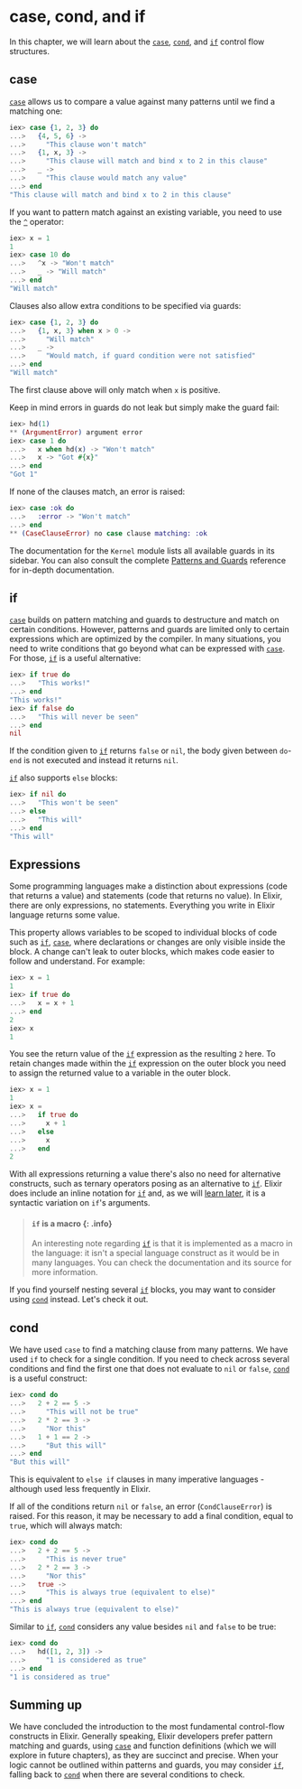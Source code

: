 <!--
  SPDX-License-Identifier: Apache-2.0
  SPDX-FileCopyrightText: 2021 The Elixir Team
-->

# case, cond, and if

In this chapter, we will learn about the [`case`](`case/2`), [`cond`](`cond/1`), and [`if`](`if/2`) control flow structures.

## case

[`case`](`case/2`) allows us to compare a value against many patterns until we find a matching one:

```elixir
iex> case {1, 2, 3} do
...>   {4, 5, 6} ->
...>     "This clause won't match"
...>   {1, x, 3} ->
...>     "This clause will match and bind x to 2 in this clause"
...>   _ ->
...>     "This clause would match any value"
...> end
"This clause will match and bind x to 2 in this clause"
```

If you want to pattern match against an existing variable, you need to use the [`^`](`^/1`) operator:

```elixir
iex> x = 1
1
iex> case 10 do
...>   ^x -> "Won't match"
...>   _ -> "Will match"
...> end
"Will match"
```

Clauses also allow extra conditions to be specified via guards:

```elixir
iex> case {1, 2, 3} do
...>   {1, x, 3} when x > 0 ->
...>     "Will match"
...>   _ ->
...>     "Would match, if guard condition were not satisfied"
...> end
"Will match"
```

The first clause above will only match when `x` is positive.

Keep in mind errors in guards do not leak but simply make the guard fail:

```elixir
iex> hd(1)
** (ArgumentError) argument error
iex> case 1 do
...>   x when hd(x) -> "Won't match"
...>   x -> "Got #{x}"
...> end
"Got 1"
```

If none of the clauses match, an error is raised:

```elixir
iex> case :ok do
...>   :error -> "Won't match"
...> end
** (CaseClauseError) no case clause matching: :ok
```

The documentation for the `Kernel` module lists all available guards in its sidebar. You can also consult the complete [Patterns and Guards](../references/patterns-and-guards.md#guards) reference for in-depth documentation.

## if

[`case`](`case/2`) builds on pattern matching and guards to destructure and match on certain conditions. However, patterns and guards are limited only to certain expressions which are optimized by the compiler. In many situations, you need to write conditions that go beyond what can be expressed with [`case`](`case/2`). For those, [`if`](`if/2`) is a useful alternative:

```elixir
iex> if true do
...>   "This works!"
...> end
"This works!"
iex> if false do
...>   "This will never be seen"
...> end
nil
```

If the condition given to [`if`](`if/2`) returns `false` or `nil`, the body given between `do`-`end` is not executed and instead it returns `nil`.

[`if`](`if/2`) also supports `else` blocks:

```elixir
iex> if nil do
...>   "This won't be seen"
...> else
...>   "This will"
...> end
"This will"
```

## Expressions

Some programming languages make a distinction about expressions (code that returns a value) and statements (code that returns no value). In Elixir, there are only expressions, no statements. Everything you write in Elixir language returns some value.

This property allows variables to be scoped to individual blocks of code such as [`if`](`if/2`), [`case`](`case/2`), where declarations or changes are only visible inside the block. A change can't leak to outer blocks, which makes code easier to follow and understand. For example:

```elixir
iex> x = 1
1
iex> if true do
...>   x = x + 1
...> end
2
iex> x
1
```

You see the return value of the [`if`](`if/2`) expression as the resulting `2` here. To retain changes made within the [`if`](`if/2`) expression on the outer block you need to assign the returned value to a variable in the outer block.

```elixir
iex> x = 1
1
iex> x =
...>   if true do
...>     x + 1
...>   else
...>     x
...>   end
2
```

With all expressions returning a value there's also no need for alternative constructs, such as ternary operators posing as an alternative to [`if`](`if/2`). Elixir does include an inline notation for [`if`](`if/2`) and, as we will [learn later](keywords-and-maps.md#do-blocks-and-keywords), it is a syntactic variation on `if`'s arguments.

> #### `if` is a macro {: .info}
>
> An interesting note regarding [`if`](`if/2`) is that it is implemented as a macro in the language: it isn't a special language construct as it would be in many languages. You can check the documentation and its source for more information.

If you find yourself nesting several [`if`](`if/2`) blocks, you may want to consider using [`cond`](`cond/1`) instead. Let's check it out.

## cond

We have used `case` to find a matching clause from many patterns. We have used `if` to check for a single condition. If you need to check across several conditions and find the first one that does not evaluate to `nil` or `false`, [`cond`](`cond/1`) is a useful construct:

```elixir
iex> cond do
...>   2 + 2 == 5 ->
...>     "This will not be true"
...>   2 * 2 == 3 ->
...>     "Nor this"
...>   1 + 1 == 2 ->
...>     "But this will"
...> end
"But this will"
```

This is equivalent to `else if` clauses in many imperative languages - although used less frequently in Elixir.

If all of the conditions return `nil` or `false`, an error (`CondClauseError`) is raised. For this reason, it may be necessary to add a final condition, equal to `true`, which will always match:

```elixir
iex> cond do
...>   2 + 2 == 5 ->
...>     "This is never true"
...>   2 * 2 == 3 ->
...>     "Nor this"
...>   true ->
...>     "This is always true (equivalent to else)"
...> end
"This is always true (equivalent to else)"
```

Similar to [`if`](`if/2`), [`cond`](`cond/1`) considers any value besides `nil` and `false` to be true:

```elixir
iex> cond do
...>   hd([1, 2, 3]) ->
...>     "1 is considered as true"
...> end
"1 is considered as true"
```

## Summing up

We have concluded the introduction to the most fundamental control-flow constructs in Elixir. Generally speaking, Elixir developers prefer pattern matching and guards, using [`case`](`case/2`) and function definitions (which we will explore in future chapters), as they are succinct and precise. When your logic cannot be outlined within patterns and guards, you may consider [`if`](`if/2`), falling back to [`cond`](`cond/1`) when there are several conditions to check.
